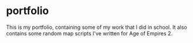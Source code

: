 # portfolio

This is my portfolio, containing some of my work that I did in school. It also contains some random map scripts I've written for Age of Empires 2.
